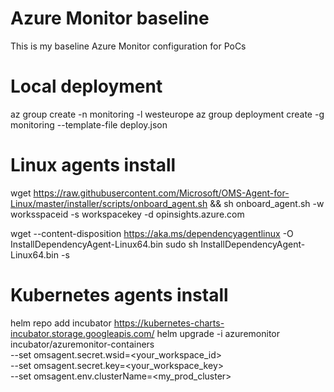 # Azure Monitor baseline
This is my baseline Azure Monitor configuration for PoCs 

# Local deployment
az group create -n monitoring -l westeurope
az group deployment create -g monitoring --template-file deploy.json

# Linux agents install
wget https://raw.githubusercontent.com/Microsoft/OMS-Agent-for-Linux/master/installer/scripts/onboard_agent.sh && sh onboard_agent.sh -w worksspaceid -s workspacekey -d opinsights.azure.com

wget --content-disposition https://aka.ms/dependencyagentlinux -O InstallDependencyAgent-Linux64.bin
sudo sh InstallDependencyAgent-Linux64.bin -s

# Kubernetes agents install
helm repo add incubator https://kubernetes-charts-incubator.storage.googleapis.com/
helm upgrade -i azuremonitor incubator/azuremonitor-containers \
    --set omsagent.secret.wsid=<your_workspace_id> \
    --set omsagent.secret.key=<your_workspace_key> \
    --set omsagent.env.clusterName=<my_prod_cluster> 
